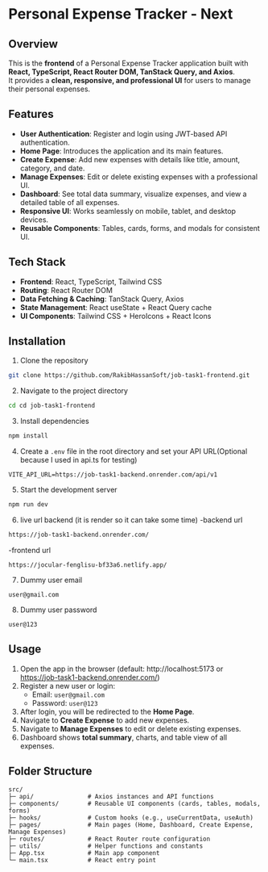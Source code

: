 
# Personal Expense Tracker - Next
## Overview
This is the **frontend** of a Personal Expense Tracker application built with **React, TypeScript, React Router DOM, TanStack Query, and Axios**.  
It provides a **clean, responsive, and professional UI** for users to manage their personal expenses.  
## Features
- **User Authentication**: Register and login using JWT-based API authentication.  
- **Home Page**: Introduces the application and its main features.  
- **Create Expense**: Add new expenses with details like title, amount, category, and date.  
- **Manage Expenses**: Edit or delete existing expenses with a professional UI.  
- **Dashboard**: See total data summary, visualize expenses, and view a detailed table of all expenses.  
- **Responsive UI**: Works seamlessly on mobile, tablet, and desktop devices.  
- **Reusable Components**: Tables, cards, forms, and modals for consistent UI.  
## Tech Stack
- **Frontend**: React, TypeScript, Tailwind CSS  
- **Routing**: React Router DOM  
- **Data Fetching & Caching**: TanStack Query, Axios  
- **State Management**: React useState + React Query cache  
- **UI Components**: Tailwind CSS + HeroIcons + React Icons  
## Installation
1. Clone the repository
```bash
git clone https://github.com/RakibHassanSoft/job-task1-frontend.git
```
2. Navigate to the project directory
```bash
cd cd job-task1-frontend
```
3. Install dependencies
```bash
npm install
```
4. Create a `.env` file in the root directory and set your API URL(Optional because I used in api.ts for testing)
```env
VITE_API_URL=https://job-task1-backend.onrender.com/api/v1
```
5. Start the development server
```bash
npm run dev
```
6. live url backend (it is render so it can take some time)
-backend url
```bash
https://job-task1-backend.onrender.com/
```
-frontend url
```
https://jocular-fenglisu-bf33a6.netlify.app/
```
7. Dummy user email
```
user@gmail.com
```
8. Dummy user password
```
user@123
```
## Usage
1. Open the app in the browser (default: http://localhost:5173 or https://job-task1-backend.onrender.com/)  
2. Register a new user or login:  
   - Email: `user@gmail.com`  
   - Password: `user@123`  
3. After login, you will be redirected to the **Home Page**.  
4. Navigate to **Create Expense** to add new expenses.  
5. Navigate to **Manage Expenses** to edit or delete existing expenses.  
6. Dashboard shows **total summary**, charts, and table view of all expenses.  
## Folder Structure
```
src/
├─ api/               # Axios instances and API functions
├─ components/        # Reusable UI components (cards, tables, modals, forms)
├─ hooks/             # Custom hooks (e.g., useCurrentData, useAuth)
├─ pages/             # Main pages (Home, Dashboard, Create Expense, Manage Expenses)
├─ routes/            # React Router route configuration
├─ utils/             # Helper functions and constants
├─ App.tsx            # Main app component
└─ main.tsx           # React entry point
```


